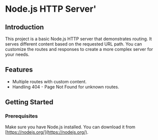# Node.js HTTP Server'

## Introduction

This project is a basic Node.js HTTP server that demonstrates routing. It serves different content based on the requested URL path. You can customize the routes and responses to create a more complex server for your needs.

## Features

- Multiple routes with custom content.
- Handling 404 - Page Not Found for unknown routes.

## Getting Started

### Prerequisites

Make sure you have Node.js installed. You can download it from [https://nodejs.org/](https://nodejs.org/).